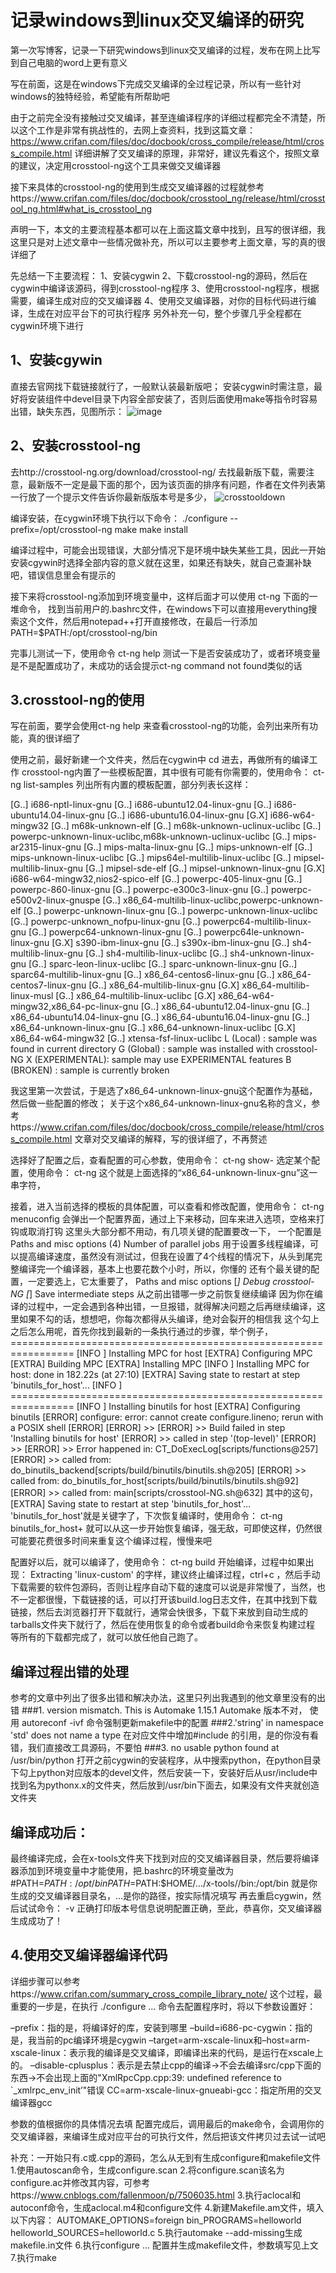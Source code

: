  记录windows到linux交叉编译的研究
 ====
 第一次写博客，记录一下研究windows到linux交叉编译的过程，发布在网上比写到自己电脑的word上更有意义

 写在前面，这是在windows下完成交叉编译的全过程记录，所以有一些针对windows的独特经验，希望能有所帮助吧

 由于之前完全没有接触过交叉编译，甚至连编译程序的详细过程都完全不清楚，所以这个工作是非常有挑战性的，去网上查资料，找到这篇文章：https://www.crifan.com/files/doc/docbook/cross_compile/release/html/cross_compile.html
 详细讲解了交叉编译的原理，非常好，建议先看这个，按照文章的建议，决定用crosstool-ng这个工具来做交叉编译器

 接下来具体的crosstool-ng的使用到生成交叉编译器的过程就参考https://www.crifan.com/files/doc/docbook/crosstool_ng/release/html/crosstool_ng.html#what_is_crosstool_ng

 声明一下，本文的主要流程基本都可以在上面这篇文章中找到，且写的很详细，我这里只是对上述文章中一些情况做补充，所以可以主要参考上面文章，写的真的很详细了

 先总结一下主要流程：
1、安装cygwin
2、下载crosstool-ng的源码，然后在cygwin中编译该源码，得到crosstool-ng程序
3、使用crosstool-ng程序，根据需要，编译生成对应的交叉编译器
4、使用交叉编译器，对你的目标代码进行编译，生成在对应平台下的可执行程序
 另外补充一句，整个步骤几乎全程都在cygwin环境下进行

1、安装cgywin
----
直接去官网找下载链接就行了，一般默认装最新版吧；
 安装cygwin时需注意，最好将安装组件中devel目录下内容全部安装了，否则后面使用make等指令时容易出错，缺失东西，见图所示：
![image](https://user-images.githubusercontent.com/88359975/127953034-02232859-d71b-4e06-be92-85c14fb5e90c.png)

2、安装crosstool-ng
----
去http://crosstool-ng.org/download/crosstool-ng/
 去找最新版下载，需要注意，最新版不一定是最下面的那个，因为该页面的排序有问题，作者在文件列表第一行放了一个提示文件告诉你最新版版本号是多少，
![crosstooldown](https://user-images.githubusercontent.com/88359975/127964162-70c8917f-cac7-4b96-881f-3825b51881da.png)

 编译安装，在cygwin环境下执行以下命令：
./configure --prefix=/opt/crosstool-ng
make
make install

 编译过程中，可能会出现错误，大部分情况下是环境中缺失某些工具，因此一开始安装cgywin时选择全部内容的意义就在这里，如果还有缺失，就自己查漏补缺吧，错误信息里会有提示的

 接下来将crosstool-ng添加到环境变量中，这样后面才可以使用 ct-ng 下面的一堆命令，
 找到当前用户的.bashrc文件，在windows下可以直接用everything搜索这个文件，然后用notepad++打开直接修改，在最后一行添加
PATH=$PATH:/opt/crosstool-ng/bin

 完事儿测试一下，使用命令 
ct-ng help
 测试一下是否安装成功了，或者环境变量是不是配置成功了，未成功的话会提示ct-ng command not found类似的话

3.crosstool-ng的使用
----
 写在前面，要学会使用ct-ng help 来查看crosstool-ng的功能，会列出来所有功能，真的很详细了

使用之前，最好新建一个文件夹，然后在cygwin中 cd 进去，再做所有的编译工作
crosstool-ng内置了一些模板配置，其中很有可能有你需要的，使用命令：
ct-ng list-samples
列出所有内置的模板配置，部分列表长这样：

[G..]   i686-nptl-linux-gnu
[G..]   i686-ubuntu12.04-linux-gnu
[G..]   i686-ubuntu14.04-linux-gnu
[G..]   i686-ubuntu16.04-linux-gnu
[G.X]   i686-w64-mingw32
[G..]   m68k-unknown-elf
[G..]   m68k-unknown-uclinux-uclibc
[G..]   powerpc-unknown-linux-uclibc,m68k-unknown-uclinux-uclibc
[G..]   mips-ar2315-linux-gnu
[G..]   mips-malta-linux-gnu
[G..]   mips-unknown-elf
[G..]   mips-unknown-linux-uclibc
[G..]   mips64el-multilib-linux-uclibc
[G..]   mipsel-multilib-linux-gnu
[G..]   mipsel-sde-elf
[G..]   mipsel-unknown-linux-gnu
[G.X]   i686-w64-mingw32,nios2-spico-elf
[G..]   powerpc-405-linux-gnu
[G..]   powerpc-860-linux-gnu
[G..]   powerpc-e300c3-linux-gnu
[G..]   powerpc-e500v2-linux-gnuspe
[G..]   x86_64-multilib-linux-uclibc,powerpc-unknown-elf
[G..]   powerpc-unknown-linux-gnu
[G..]   powerpc-unknown-linux-uclibc
[G..]   powerpc-unknown_nofpu-linux-gnu
[G..]   powerpc64-multilib-linux-gnu
[G..]   powerpc64-unknown-linux-gnu
[G..]   powerpc64le-unknown-linux-gnu
[G.X]   s390-ibm-linux-gnu
[G..]   s390x-ibm-linux-gnu
[G..]   sh4-multilib-linux-gnu
[G..]   sh4-multilib-linux-uclibc
[G..]   sh4-unknown-linux-gnu
[G..]   sparc-leon-linux-uclibc
[G..]   sparc-unknown-linux-gnu
[G..]   sparc64-multilib-linux-gnu
[G..]   x86_64-centos6-linux-gnu
[G..]   x86_64-centos7-linux-gnu
[G..]   x86_64-multilib-linux-gnu
[G.X]   x86_64-multilib-linux-musl
[G..]   x86_64-multilib-linux-uclibc
[G.X]   x86_64-w64-mingw32,x86_64-pc-linux-gnu
[G..]   x86_64-ubuntu12.04-linux-gnu
[G..]   x86_64-ubuntu14.04-linux-gnu
[G..]   x86_64-ubuntu16.04-linux-gnu
[G..]   x86_64-unknown-linux-gnu
[G..]   x86_64-unknown-linux-uclibc
[G.X]   x86_64-w64-mingw32
[G..]   xtensa-fsf-linux-uclibc
 L (Local)       : sample was found in current directory
 G (Global)      : sample was installed with crosstool-NG
 X (EXPERIMENTAL): sample may use EXPERIMENTAL features
 B (BROKEN)      : sample is currently broken
 
 我这里第一次尝试，于是选了x86_64-unknown-linux-gnu这个配置作为基础，然后做一些配置的修改；
 关于这个x86_64-unknown-linux-gnu名称的含义，参考https://www.crifan.com/files/doc/docbook/cross_compile/release/html/cross_compile.html
 文章对交叉编译的解释，写的很详细了，不再赘述
 
  选择好了配置之后，查看配置的可心参数，使用命令：
 ct-ng show-<sample> 
  选定某个配置，使用命令：
  ct-ng <sample>
  这个<sample>就是上面选择的“x86_64-unknown-linux-gnu”这一串字符，
 
 接着，进入当前选择的模板的具体配置，可以查看和修改配置，使用命令：
  ct-ng menuconfig
  会弹出一个配置界面，通过上下来移动，回车来进入选项，空格来打钩或取消打钩
  这里头大部分都不用动，有几项关键的配置要改一下，
  一个配置是
  Paths and misc options
    (4) Number of parallel jobs
  用于设置多线程编译，可以提高编译速度，虽然没有测试过，但我在设置了4个线程的情况下，从头到尾完整编译完一个编译器，基本上也要花数个小时，所以，你懂的
  还有个最关键的配置，一定要选上，它太重要了，
  Paths and misc options
    [*] Debug crosstool-NG
    [*]   Save intermediate steps
  从之前出错哪一步之前恢复继续编译
  因为你在编译的过程中，一定会遇到各种出错，一旦报错，就得解决问题之后再继续编译，这里如果不勾的话，想想吧，你每次都得从头编译，绝对会裂开的相信我
  这个勾上之后怎么用呢，首先你找到最新的一条执行通过的步骤，举个例子，
  \=================================================================
[INFO ]  Installing MPC for host
[EXTRA]    Configuring MPC
[EXTRA]    Building MPC
[EXTRA]    Installing MPC
[INFO ]  Installing MPC for host: done in 182.22s (at 27:10)
[EXTRA]  Saving state to restart at step 'binutils_for_host'...
[INFO ]  =================================================================
[INFO ]  Installing binutils for host
[EXTRA]    Configuring binutils
[ERROR]    configure: error: cannot create configure.lineno; rerun with a POSIX shell
[ERROR]
[ERROR]  >>
[ERROR]  >>  Build failed in step 'Installing binutils for host'
[ERROR]  >>        called in step '(top-level)'
[ERROR]  >>
[ERROR]  >>  Error happened in: CT_DoExecLog[scripts/functions@257]
[ERROR]  >>        called from: do_binutils_backend[scripts/build/binutils/binutils.sh@205]
[ERROR]  >>        called from: do_binutils_for_host[scripts/build/binutils/binutils.sh@92]
[ERROR]  >>        called from: main[scripts/crosstool-NG.sh@632]
  其中的这句，
[EXTRA]  Saving state to restart at step 'binutils_for_host'...
  'binutils_for_host'就是关键字了，下次恢复编译时，使用命令：
  ct-ng binutils_for_host+
  就可以从这一步开始恢复编译，强无敌，可即使这样，仍然很可能要花费很多时间来重复这个编译过程，慢慢来吧
  
  配置好以后，就可以编译了，使用命令：
  ct-ng build
  开始编译，过程中如果出现：
  Extracting 'linux-custom' 的字样，建议终止编译过程，ctrl+c ，然后手动下载需要的软件包源码，否则让程序自动下载的速度可以说是非常慢了，当然，也不一定都很慢，下载链接的话，可以打开该build.log日志文件，在其中找到下载链接，然后去浏览器打开下载就行，通常会快很多，下载下来放到自动生成的tarballs文件夹下就行了，然后在使用恢复的命令或者build命令来恢复构建过程
  等所有的下载都完成了，就可以放任他自己跑了。
 
 编译过程出错的处理
 ----
  参考的文章中列出了很多出错和解决办法，这里只列出我遇到的他文章里没有的出错
 ###1. version mismatch.  This is Automake 1.15.1 
  Automake 版本不对， 使用 autoreconf -ivf 命令强制更新makefile中的配置
 ###2.'string' in namespace 'std' does not name a type 
  在对应文件中增加#include <string>的引用，是的你没有看错，我们直接改工具源码，不要怕
 ###3. no usable python found at /usr/bin/python
  打开之前cygwin的安装程序，从中搜索python，在python目录下勾上python对应版本的devel文件，然后安装一下，安装好后从usr/include中找到名为pythonx.x的文件夹，然后放到/usr/bin下面去，如果没有文件夹就创造文件夹
  
  编译成功后：
 ----
  最终编译完成，会在x-tools文件夹下找到对应的交叉编译器目录，然后要将编译器添加到环境变量中才能使用，把.bashrc的环境变量改为
\#PATH=$PATH:/opt/bin
PATH=$PATH:$HOME/.../x-tools/<templename>/bin:/opt/bin
  <templename>就是你生成的交叉编译器目录名，...是你的路径，按实际情况填写
  再去重启cygwin，然后试试命令：
<templename> -v
  正确打印版本号信息说明配置正确，至此，恭喜你，交叉编译器生成成功了！
  
  4.使用交叉编译器编译代码
 ----
  详细步骤可以参考https://www.crifan.com/summary_cross_compile_library_note/
  这个过程，最重要的一步是，在执行
  ./configure ... 
  命令去配置程序时，将以下参数设置好：
  
–prefix：指的是，将编译好的库，安装到哪里
–build=i686-pc-cygwin：指的是，我当前的pc编译环境是cygwin
–target=arm-xscale-linux和–host=arm-xscale-linux：表示我的编译是交叉编译，即编译出来的代码，是运行在xscale上的。
–disable-cplusplus：表示是去禁止cpp的编译->不会去编译src/cpp下面的东西->不会出现上面的"XmlRpcCpp.cpp:39: undefined reference to `_xmlrpc_env_init’"错误
CC=arm-xscale-linux-gnueabi-gcc：指定所用的交叉编译器gcc
  
  参数的值根据你的具体情况去填
  配置完成后，调用最后的make命令，会调用你的交叉编译器，来编译生成对应平台的可执行文件，然后把该文件拷贝过去试一试吧
  
  补充：一开始只有.c或.cpp的源码，怎么从无到有生成configure和makefile文件
  1.使用autoscan命令，生成configure.scan
  2.将configure.scan该名为configure.ac并修改其内容，可参考https://www.cnblogs.com/fallenmoon/p/7506035.html
  3.执行aclocal和autoconf命令，生成aclocal.m4和configure文件
  4.新建Makefile.am文件，填入以下内容：
AUTOMAKE_OPTIONS=foreign 
bin_PROGRAMS=helloworld 
helloworld_SOURCES=helloworld.c 
  5.执行automake --add-missing生成makefile.in文件
  6.执行configure ... 配置并生成makefile文件，参数填写见上文
  7.执行make
  
  
  
